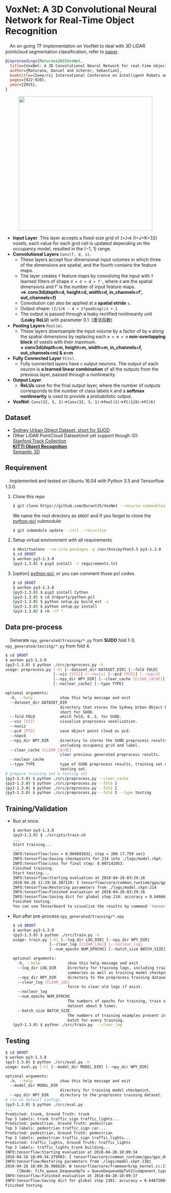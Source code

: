 # VoxNet: A 3D Convolutional Neural Network for Real-Time Object Recognition

　An on going TF implementation on VoxNet to deal with 3D LiDAR pointcloud segmentation classification, refer to [paper](https://www.ri.cmu.edu/pub_files/2015/9/voxnet_maturana_scherer_iros15.pdf).

```bibtex
@inproceedings{Maturana2015VoxNet,
  title={VoxNet: A 3D Convolutional Neural Network for real-time object recognition},
  author={Maturana, Daniel and Scherer, Sebastian},
  booktitle={Ieee/rsj International Conference on Intelligent Robots and Systems},
  pages={922-928},
  year={2015},
}
```

<p align="center">
   <img src="./readme/The VoxNet Architecture.png" width="420" alt="" />
</p>

+ **Input Layer**. This layer accepts a fixed-size grid of `I×J×K` (I=J=K=32) voxels, each value for each grid cell is updated depending on the occupancy model, resulted in the (−1, 1) range.
+ **Convolutional Layers** `Conv(f, d, s)`.
   + These layers accept four dimensional input volumes in which three of the dimensions are spatial, and the fourth contains the feature maps.
   + The layer creates `f` feature maps by convolving the input with `f` learned filters of shape `d × d × d × f'`, where `d` are the spatial dimensions and f' is the number of input feature maps. <br/> **==>** **conv3d(depth=d, height=d, width=d, in_channels=f', out_channels=f)**
   + Convolution can also be applied at a **spatial stride** `s`.
   + Output shape: `(I/J/K - d + 2*padding)/s + 1`
   + The output is passed through a leaky rectified nonlinearity unit (**Leaky ReLU**) with parameter 0.1. (激活函数)
+ **Pooling Layers** `Pool(m)`.
   + These layers downsample the input volume by a factor of by `m` along the spatial dimensions by replacing each `m × m × m` **non-overlapping block** of voxels with their maximum. <br/> **≈** **conv3d(depth=m, height=m, width=m, in_channels=f, out_channels=m) & s=m**
+ **Fully Connected Layer** `FC(n)`.
   + Fully connected layers have `n` output neurons. The output of each neuron is **a learned linear combination** of all the outputs from the previous layer, passed through a nonlinearity.
+ **Output Layer**.
   + **ReLUs** save for the final output layer, where the number of outputs corresponds to the number of class labels `K` and a **softmax nonlinearity** is used to provide a probabilistic output.
+ **VoxNet**: `Conv(32, 5, 2)`→`Conv(32, 3, 1)`→`Pool(2)`→`FC(128)`→`FC(K)`

## Dataset
+ [Sydney Urban Object Dataset, short for SUOD](http://www.acfr.usyd.edu.au/papers/SydneyUrbanObjectsDataset.shtml)
+ Other LiDAR PointCloud Dataset(not yet support though :D): <br/>
   [Stanford Track Collection](http://cs.stanford.edu/people/teichman/stc/)  
   [**KITTI Object Recognition**](http://www.cvlibs.net/datasets/kitti/eval_object.php)  
   [Semantic 3D](http://www.semantic3d.net/view_dbase.php?chl=2) 


## Requirement
　Implemented and tested on Ubuntu 16.04 with Python 3.5 and Tensorflow 1.3.0.
1. Clone this repo
   ```bash
   $ git clone https://github.com/Durant35/VoxNet --recurse-submodules
   ```
   We name the root directory as `$ROOT` and if you forget to clone the [python-pcl](https://github.com/Durant35/python-pcl) submodule:
   ```bash
   $ git submodule update --init --recursive
   ```
   
2. Setup virtual environment with all requirements
   ```bash
   $ mkvirtualenv --no-site-packages -p /usr/bin/python3.5 py3-1.3.0
   $ cd $ROOT
   $ workon py3-1.3.0
   (py3-1.3.0) $ pip3 install -r requirements.txt
   ```
   
3. [option] [python-pcl](https://github.com/Durant35/python-pcl), or you can comment those pcl codes.
   ```bash
   $ cd $ROOT
   $ workon py3-1.3.0
   (py3-1.3.0) $ pip3 install Cython
   (py3-1.3.0) $ cd 3rdparty/python-pcl
   (py3-1.3.0) $ python setup.py build_ext -i
   (py3-1.3.0) $ python setup.py install
   (py3-1.3.0) $ rm -rf *
   ```
   
## Data pre-process
　Generate `npy_generated/training/*.py` from **SUDO** fold 1-3, `npy_generated/testing/*.py` from fold 4.
   ```bash
   $ cd $ROOT
   $ workon py3-1.3.0
   (py3-1.3.0) $ python ./src/preprocess.py -h
   usage: preprocess.py [-h] [--dataset_dir DATASET_DIR] [--fold FOLD]
                        [--viz [VIZ]] [--noviz] [--pcd [PCD]] [--nopcd]
                        [--npy_dir NPY_DIR] [--clear_cache [CLEAR_CACHE]]
                        [--noclear_cache] [--type TYPE]
   
   optional arguments:
     -h, --help            show this help message and exit
     --dataset_dir DATASET_DIR
                           directory that stores the Sydney Urban Object Dataset,
                           short for SUOD.
     --fold FOLD           which fold, 0..3, for SUOD.
     --viz [VIZ]           visualize preprocess voxelization.
     --noviz
     --pcd [PCD]           save object point cloud as pcd.
     --nopcd
     --npy_dir NPY_DIR     directory to stores the SUOD preprocess results,
                           including occupancy grid and label.
     --clear_cache [CLEAR_CACHE]
                           clear previous generated preprocess results.
     --noclear_cache
     --type TYPE           type of SUOD preprocess results, training set or
                           testing set.
   # prepare training set & testing set
   (py3-1.3.0) $ python ./src/preprocess.py --clear_cache
   (py3-1.3.0) $ python ./src/preprocess.py --fold 1
   (py3-1.3.0) $ python ./src/preprocess.py --fold 2
   (py3-1.3.0) $ python ./src/preprocess.py --fold 3 --type testing
   ```

## Training/Validation
+ Run at once.
   ```bash
   $ workon py3-1.3.0
   (py3-1.3.0) $ ./scripts/train.sh
   ...
   Start training...
   ...
   INFO:tensorflow:loss = 0.004891032, step = 208 (7.759 sec)
   INFO:tensorflow:Saving checkpoints for 214 into ./logs/model.ckpt.
   INFO:tensorflow:Loss for final step: 0.007142953.
   Finished training.
   Start testing...
   INFO:tensorflow:Starting evaluation at 2018-04-26-03:29:16
   2018-04-26 11:29:16.387119: I tensorflow/core/common_runtime/gpu/gpu_device.cc:1045] Creating TensorFlow device (/gpu:0) -> (device: 0, name: GeForce 940MX, pci bus id: 0000:01:00.0)
   INFO:tensorflow:Restoring parameters from ./logs/model.ckpt-214
   INFO:tensorflow:Finished evaluation at 2018-04-26-03:29:16
   INFO:tensorflow:Saving dict for global step 214: accuracy = 0.64666665, global_step = 214, loss = 2.4514768
   Finished testing.
   You can use Tensorboard to visualize the results by command 'tensorboard --logdir=./logs'.
   ```
   
+ Run after pre-process `npy_generated/training/*.npy`
   ```bash
   $ cd $ROOT
   $ workon py3-1.3.0
   (py3-1.3.0) $ python ./src/train.py -h
   usage: train.py [-h] [--log_dir LOG_DIR] [--npy_dir NPY_DIR]
                   [--clear_log [CLEAR_LOG]] [--noclear_log]
                   [--num_epochs NUM_EPOCHS] [--batch_size BATCH_SIZE]
   
   optional arguments:
     -h, --help            show this help message and exit
     --log_dir LOG_DIR     Directory for training logs, including training
                           summaries as well as training model checkpoint.
     --npy_dir NPY_DIR     directory to the preprocess training dataset.
     --clear_log [CLEAR_LOG]
                           force to clear old logs if exist.
     --noclear_log
     --num_epochs NUM_EPOCHS
                           The numbers of epochs for training, train over the
                           dataset about 8 times.
     --batch_size BATCH_SIZE
                           The numbers of training examples present in a single
                           batch for every training.
   (py3-1.3.0) $ python ./src/train.py  --clear_log
   ```
   
## Testing
```bash
$ cd $ROOT
$ workon py3-1.3.0
(py3-1.3.0) $ python ./src/eval.py -h
usage: eval.py [-h] [--model_dir MODEL_DIR] [--npy_dir NPY_DIR]

optional arguments:
  -h, --help            show this help message and exit
  --model_dir MODEL_DIR
                        directory for training model checkpoint.
  --npy_dir NPY_DIR     directory to the preprocess training dataset.
# run on default configs.
(py3-1.3.0) $ python ./src/eval.py
...
Predicted: trunk, Ground Truth: trunk
Top 3 labels: trunk traffic_sign traffic_lights...
Predicted: pedestrian, Ground Truth: pedestrian
Top 3 labels: pedestrian traffic_sign car...
Predicted: pedestrian, Ground Truth: pedestrian
Top 3 labels: pedestrian traffic_sign traffic_lights...
Predicted: traffic_lights, Ground Truth: traffic_lights
Top 3 labels: traffic_lights trunk building...
INFO:tensorflow:Starting evaluation at 2018-04-28-10:09:34
2018-04-28 18:09:34.279983: I tensorflow/core/common_runtime/gpu/gpu_device.cc:1045] Creating TensorFlow device (/gpu:0) -> (device: 0, name: GeForce 940MX, pci bus id: 0000:01:00.0)
INFO:tensorflow:Restoring parameters from ./logs/model.ckpt-1381
2018-04-28 18:09:36.986620: W tensorflow/core/framework/op_kernel.cc:1192] Out of range: FIFOQueue '_1_enqueue_input/fifo_queue' is closed and has insufficient elements (requested 128, current size 0)
	 [[Node: fifo_queue_DequeueUpTo = QueueDequeueUpToV2[component_types=[DT_INT64, DT_FLOAT, DT_INT64], timeout_ms=-1, _device="/job:localhost/replica:0/task:0/cpu:0"](enqueue_input/fifo_queue, fifo_queue_DequeueUpTo/n)]]
INFO:tensorflow:Finished evaluation at 2018-04-28-10:09:37
INFO:tensorflow:Saving dict for global step 1381: accuracy = 0.64672804, global_step = 1381, loss = 2.816635
Finished testing.
```